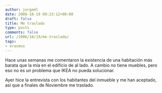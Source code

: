 ```yaml
---
author: jorgeml
date: 2006-10-19 09:23:12+00:00
draft: false
title: Me traslado
type: posts
comments: false
url: /2006/10/19/me-traslado/
tags:
- erasmus
---
```


Hace unas semanas me comentaron la existencia de una habitación más barata que la mía en el edificio de al lado. A cambio no tiene muebles, pero eso no es un problema que IKEA no pueda solucionar.

Ayer hice la entrevista con los habitantes del inmueble y me han aceptado, así que a finales de Noviembre me traslado.
